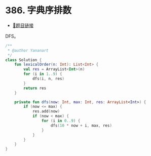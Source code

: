 # 386. 字典序排数

- [🔗题目链接](https://leetcode-cn.com/problems/lexicographical-numbers/)

DFS。

```kotlin
/**
 * @author Yananart
 */
class Solution {
    fun lexicalOrder(n: Int): List<Int> {
        val res = ArrayList<Int>(n)
        for (i in 1..9) {
            dfs(i, n, res)
        }
        return res
    }

    private fun dfs(now: Int, max: Int, res: ArrayList<Int>) {
        if (now <= max) {
            res.add(now)
            if (now < max) {
                for (i in 0..9) {
                    dfs(10 * now + i, max, res)
                }
            }
        }
    }
}
```
